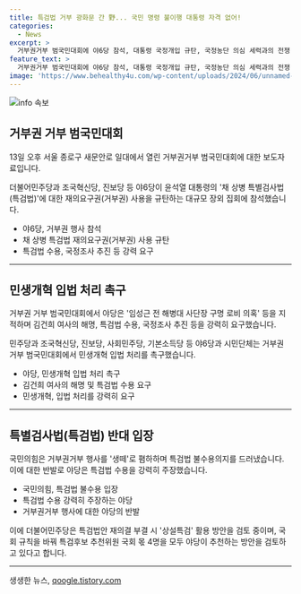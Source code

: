 ```yaml
---
title: 특검법 거부 광화문 간 野... 국민 명령 불이행 대통령 자격 없어!
categories:
  - News
excerpt: >
  거부권거부 범국민대회에 야6당 참석, 대통령 국정개입 규탄, 국정농단 의심 세력과의 전쟁 표명. 야당은 김건희 여사 의혹 해명, 특검법 수용, 국정조사 요구. 野 정략 가득 찬 특검 추진 비판. 대통령 탄핵 가능성도 고려된 공방의 장으로 대변. 국민의힘은 특검법 불수용 입장 재확인, 정략적 특검 추진 우려. 요구와 반발이 격화되는 상황 속에서 정치적 긴장 증폭.
feature_text: >
  거부권거부 범국민대회에 야6당 참석, 대통령 국정개입 규탄, 국정농단 의심 세력과의 전쟁 표명. 야당은 김건희 여사 의혹 해명, 특검법 수용, 국정조사 요구. 野 정략 가득 찬 특검 추진 비판. 대통령 탄핵 가능성도 고려된 공방의 장으로 대변. 국민의힘은 특검법 불수용 입장 재확인, 정략적 특검 추진 우려. 요구와 반발이 격화되는 상황 속에서 정치적 긴장 증폭.
image: 'https://www.behealthy4u.com/wp-content/uploads/2024/06/unnamed-file.png'
---
```


<p><img src="https://www.behealthy4u.com/wp-content/uploads/2024/06/unnamed-file.png" alt="info 속보" /></p>

<h2 data-ke-size="size26">거부권 거부 범국민대회</h2>

<p data-ke-size="size16">13일 오후 서울 종로구 새문안로 일대에서 열린 거부권거부 범국민대회에 대한 보도자료입니다.</p>

<p data-ke-size="size16">더불어민주당과 조국혁신당, 진보당 등 야6당이 윤석열 대통령의 '채 상병 특별검사법(특검법)'에 대한 재의요구권(거부권) 사용을 규탄하는 대규모 장외 집회에 참석했습니다.</p>

<ul>
    <li>야6당, 거부권 행사 참석</li>
    <li>채 상병 특검법 재의요구권(거부권) 사용 규탄</li>
    <li>특검법 수용, 국정조사 추진 등 강력 요구</li>
</ul>

<hr>

<h2 data-ke-size="size26">민생개혁 입법 처리 촉구</h2>

<p data-ke-size="size16">거부권 거부 범국민대회에서 야당은 '임성근 전 해병대 사단장 구명 로비 의혹' 등을 지적하며 김건희 여사의 해명, 특검법 수용, 국정조사 추진 등을 강력히 요구했습니다.</p>

<p data-ke-size="size16">민주당과 조국혁신당, 진보당, 사회민주당, 기본소득당 등 야6당과 시민단체는 거부권 거부 범국민대회에서 민생개혁 입법 처리를 촉구했습니다.</p>

<ul>
    <li>야당, 민생개혁 입법 처리 촉구</li>
    <li>김건희 여사의 해명 및 특검법 수용 요구</li>
    <li>민생개혁, 입법 처리를 강력히 요구</li>
</ul>

<hr>

<h2 data-ke-size="size26">특별검사법(특검법) 반대 입장</h2>

<p data-ke-size="size16">국민의힘은 거부권거부 행사를 '생떼'로 폄하하며 특검법 불수용의지를 드러냈습니다. 이에 대한 반발로 야당은 특검법 수용을 강력히 주장했습니다.</p>

<ul>
    <li>국민의힘, 특검법 불수용 입장</li>
    <li>특검법 수용 강력히 주장하는 야당</li>
    <li>거부권거부 행사에 대한 야당의 반발</li>
</ul>

<p data-ke-size="size16">이에 더불어민주당은 특검법안 재의결 부결 시 '상설특검' 활용 방안을 검토 중이며, 국회 규칙을 바꿔 특검후보 추천위원 국회 몫 4명을 모두 야당이 추천하는 방안을 검토하고 있다고 합니다.</p>

<p><hr></p>
생생한 뉴스, <a href="https://qoogle.tistory.com" rel="dofollow">qoogle.tistory.com</a>


